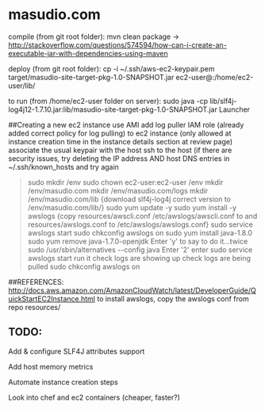 # masudio.com

compile (from git root folder): mvn clean package
-> http://stackoverflow.com/questions/574594/how-can-i-create-an-executable-jar-with-dependencies-using-maven

deploy (from git root folder): cp -i ~/.ssh/aws-ec2-keypair.pem target/masudio-site-target-pkg-1.0-SNAPSHOT.jar ec2-user@<instance public DNS>:/home/ec2-user/lib/

to run (from /home/ec2-user folder on server): sudo java -cp lib/slf4j-log4j12-1.7.10.jar:lib/masudio-site-target-pkg-1.0-SNAPSHOT.jar Launcher

##Creating a new ec2 instance
use AMI
add log puller IAM role (already added correct policy for log pulling) to ec2 instance (only allowed at instance creation time in the instance details section at review page)
associate the usual keypair with the host
ssh to the host (if there are security issues, try deleting the IP address AND host DNS entries in ~/.ssh/known_hosts and try again
> sudo mkdir /env
> sudo chown ec2-user:ec2-user /env
> mkdir /env/masudio.com
> mkdir /env/masudio.com/logs
> mkdir /env/masudio.com/lib
> {download slf4j-log4j correct version to /env/masudio.com/lib/}
> sudo yum update -y
> sudo yum install -y awslogs
> {copy resources/awscli.conf /etc/awslogs/awscli.conf to and resources/awslogs.conf to  /etc/awslogs/awslogs.conf}
> sudo service awslogs start
> sudo chkconfig awslogs on
> sudo yum install java-1.8.0
> sudo yum remove java-1.7.0-openjdk
Enter 'y' to say to do it...twice
> sudo /usr/sbin/alternatives --config java
Enter '2' enter
> sudo service awslogs start
run it
check logs are showing up
check logs are being pulled
> sudo chkconfig awslogs on

##REFERENCES:
http://docs.aws.amazon.com/AmazonCloudWatch/latest/DeveloperGuide/QuickStartEC2Instance.html to install awslogs, copy the awslogs conf from repo resources/

## TODO:
Add & configure SLF4J attributes support

Add host memory metrics

Automate instance creation steps

Look into chef and ec2 containers (cheaper, faster?)
